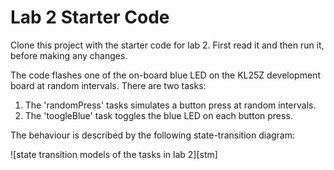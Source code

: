 # Lab 2 Starter Code

Clone this project with the starter code for lab 2. First read it and then run it, before making any changes.

The code flashes one of the on-board blue LED on the KL25Z development board at random intervals. There are two tasks:
  1. The 'randomPress' tasks simulates a button press at random intervals.
  1. The 'toogleBlue' task toggles the blue LED on each button press.

The behaviour is described by the following state-transition diagram: 

![state transition models of the tasks in lab 2][stm]

[logo]: https://github.research.its.qmul.ac.uk/ecs642-714-2020/Lab2/stm.png "Lab 2 STMs"
